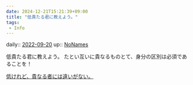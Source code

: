 ```yaml
---
date: 2024-12-21T15:21:39+09:00
title: "低貴たる君に教えよう。"
tags:
 - Info
---
```


daily:: [2022-09-20](Daily_Note/2022-09-20.md)
up:: [NoNames](../Bar/Novel/Chaos/NoNames.md)

低貴たる君に教えよう。
たとい互いに貴なるものとて、身分の区別は必須であることを！

[低けれど、貴なる者には違いがない。](低けれど、貴なる者には違いがない。.md)